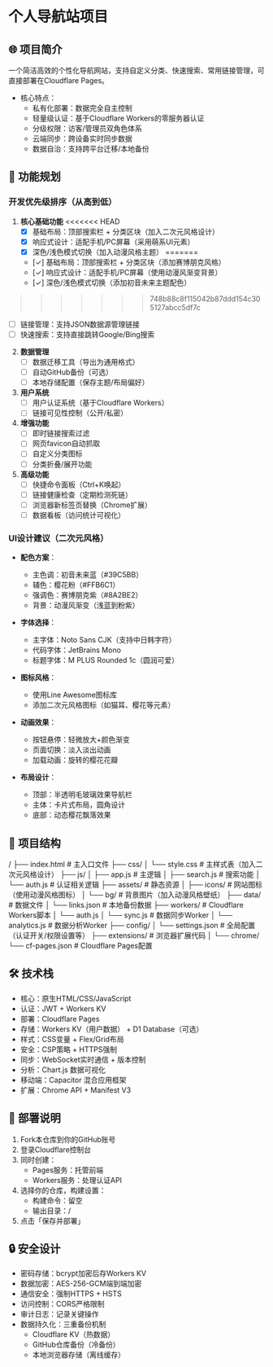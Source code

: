 # 个人导航站项目

## 🌐 项目简介
一个简洁高效的个性化导航网站，支持自定义分类、快速搜索、常用链接管理，可直接部署在Cloudflare Pages。

- 核心特点：
  - 私有化部署：数据完全自主控制
  - 轻量级认证：基于Cloudflare Workers的零服务器认证
  - 分级权限：访客/管理员双角色体系
  - 云端同步：跨设备实时同步数据
  - 数据自治：支持跨平台迁移/本地备份

## 🚀 功能规划
### 开发优先级排序（从高到低）

1. **核心基础功能**
<<<<<<< HEAD
   - [x] 基础布局：顶部搜索栏 + 分类区块（加入二次元风格设计）
   - [x] 响应式设计：适配手机/PC屏幕（采用萌系UI元素）
   - [x] 深色/浅色模式切换（加入动漫风格主题）
=======
   - [✓] 基础布局：顶部搜索栏 + 分类区块（添加赛博朋克风格）
   - [✓] 响应式设计：适配手机/PC屏幕（使用动漫风渐变背景）
   - [✓] 深色/浅色模式切换（添加初音未来主题配色）
>>>>>>> 748b88c8f115042b87ddd154c305127abcc5df7c
   - [ ] 链接管理：支持JSON数据源管理链接
   - [ ] 快速搜索：支持直接跳转Google/Bing搜索

2. **数据管理**
   - [ ] 数据迁移工具（导出为通用格式）
   - [ ] 自动GitHub备份（可选）
   - [ ] 本地存储配置（保存主题/布局偏好）

3. **用户系统**
   - [ ] 用户认证系统（基于Cloudflare Workers）
   - [ ] 链接可见性控制（公开/私密）

4. **增强功能**
   - [ ] 即时链接搜索过滤
   - [ ] 网页favicon自动抓取
   - [ ] 自定义分类图标
   - [ ] 分类折叠/展开功能

5. **高级功能**
   - [ ] 快捷命令面板（Ctrl+K唤起）
   - [ ] 链接健康检查（定期检测死链）
   - [ ] 浏览器新标签页替换（Chrome扩展）
   - [ ] 数据看板（访问统计可视化）

### UI设计建议（二次元风格）
- **配色方案**：
  - 主色调：初音未来蓝（#39C5BB）
  - 辅色：樱花粉（#FFB6C1）
  - 强调色：赛博朋克紫（#8A2BE2）
  - 背景：动漫风渐变（浅蓝到粉紫）

- **字体选择**：
  - 主字体：Noto Sans CJK（支持中日韩字符）
  - 代码字体：JetBrains Mono
  - 标题字体：M PLUS Rounded 1c（圆润可爱）

- **图标风格**：
  - 使用Line Awesome图标库
  - 添加二次元风格图标（如猫耳、樱花等元素）

- **动画效果**：
  - 按钮悬停：轻微放大+颜色渐变
  - 页面切换：淡入淡出动画
  - 加载动画：旋转的樱花花瓣

- **布局设计**：
  - 顶部：半透明毛玻璃效果导航栏
  - 主体：卡片式布局，圆角设计
  - 底部：动态樱花飘落效果

## 📂 项目结构
/
├── index.html          # 主入口文件
├── css/
│   └── style.css       # 主样式表（加入二次元风格设计）
├── js/
│   ├── app.js          # 主逻辑
│   ├── search.js       # 搜索功能
│   └── auth.js         # 认证相关逻辑
├── assets/             # 静态资源
│   ├── icons/          # 网站图标（使用动漫风格图标）
│   └── bg/             # 背景图片（加入动漫风格壁纸）
├── data/               # 数据文件
│   └── links.json      # 本地备份数据
├── workers/            # Cloudflare Workers脚本
│   └── auth.js
│   └── sync.js         # 数据同步Worker
│   └── analytics.js    # 数据分析Worker
├── config/
│   └── settings.json  # 全局配置（认证开关/权限设置等）
├── extensions/         # 浏览器扩展代码
│   └── chrome/
└── cf-pages.json       # Cloudflare Pages配置

## 🛠️ 技术栈
- 核心：原生HTML/CSS/JavaScript
- 认证：JWT + Workers KV
- 部署：Cloudflare Pages
- 存储：Workers KV（用户数据） + D1 Database（可选）
- 样式：CSS变量 + Flex/Grid布局
- 安全：CSP策略 + HTTPS强制
- 同步：WebSocket实时通信 + 版本控制
- 分析：Chart.js 数据可视化
- 移动端：Capacitor 混合应用框架
- 扩展：Chrome API + Manifest V3

## 🚄 部署说明
1. Fork本仓库到你的GitHub账号
2. 登录Cloudflare控制台
3. 同时创建：
   - Pages服务：托管前端
   - Workers服务：处理认证API
4. 选择你的仓库，构建设置：
   - 构建命令：留空
   - 输出目录：/
5. 点击「保存并部署」

## 🔒 安全设计
- 密码存储：bcrypt加密后存Workers KV
- 数据加密：AES-256-GCM端到端加密
- 通信安全：强制HTTPS + HSTS
- 访问控制：CORS严格限制
- 审计日志：记录关键操作
- 数据持久化：三重备份机制
  - Cloudflare KV（热数据）
  - GitHub仓库备份（冷备份）
  - 本地浏览器存储（离线缓存）